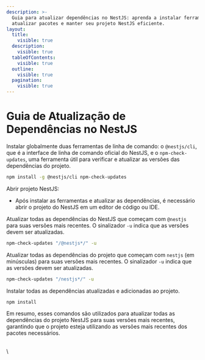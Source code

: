 ```yaml
---
description: >-
  Guia para atualizar dependências no NestJS: aprenda a instalar ferramentas,
  atualizar pacotes e manter seu projeto NestJS eficiente.
layout:
  title:
    visible: true
  description:
    visible: true
  tableOfContents:
    visible: true
  outline:
    visible: true
  pagination:
    visible: true
---
```


# Guia de Atualização de Dependências no NestJS

Instalar globalmente duas ferramentas de linha de comando: o `@nestjs/cli`, que é a interface de linha de comando oficial do NestJS, e o `npm-check-updates`, uma ferramenta útil para verificar e atualizar as versões das dependências do projeto.

```bash
npm install -g @nestjs/cli npm-check-updates
```

Abrir projeto NestJS:&#x20;

* Após instalar as ferramentas e atualizar as dependências, é necessário abrir o projeto do NestJS em um editor de código ou IDE.

Atualizar todas as dependências do NestJS que começam com `@nestjs` para suas versões mais recentes. O sinalizador `-u` indica que as versões devem ser atualizadas.

```bash
npm-check-updates "/@nestjs*/" -u
```

Atualizar todas as dependências do projeto que começam com `nestjs` (em minúsculas) para suas versões mais recentes. O sinalizador `-u` indica que as versões devem ser atualizadas.

```bash
npm-check-updates "/nestjs*/" -u
```

Instalar todas as dependências atualizadas e adicionadas ao projeto.

```bash
npm install
```

Em resumo, esses comandos são utilizados para atualizar todas as dependências do projeto NestJS para suas versões mais recentes, garantindo que o projeto esteja utilizando as versões mais recentes dos pacotes necessários.

\
\

